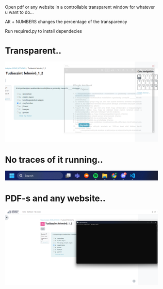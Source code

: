 Open pdf or any website in a controllable transparent window for whatever u want to do...

Alt + NUMBERS changes the percentage of the transparency

Run required.py to install dependecies

# Transparent..
![alt text](https://github.com/kokasmark/transparent_tool/blob/main/app.png?raw=true)

# No traces of it running..
![alt text](https://github.com/kokasmark/transparent_tool/blob/main/no_taskbar.png?raw=true)

# PDF-s and any website..
![alt text](https://github.com/kokasmark/transparent_tool/blob/main/console.png?raw=true)
